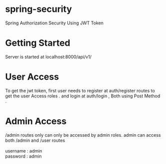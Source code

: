# spring-security
Spring Authorization Security Using JWT Token
<br/>

# Getting Started
Server is started at localhost:8000/api/v1/
<br/>

# User Access
To get the jwt token, first user needs to register at auth/register routes to get the user Access roles .
and login at auth/login , Both using Post Method . 
<br/>

# Admin Access 
/admin routes only can only be accessed by admin roles. admin can access both /admin and /user routes 
<br/>
<br/>
username : admin
<br/>
password : admin 
<br/>

